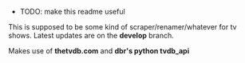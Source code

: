 * TODO: make this readme useful

This is supposed to be some kind of scraper/renamer/whatever for tv shows.
Latest updates are on the __develop__ branch.

Makes use of __thetvdb.com__ and __dbr's python tvdb_api__
